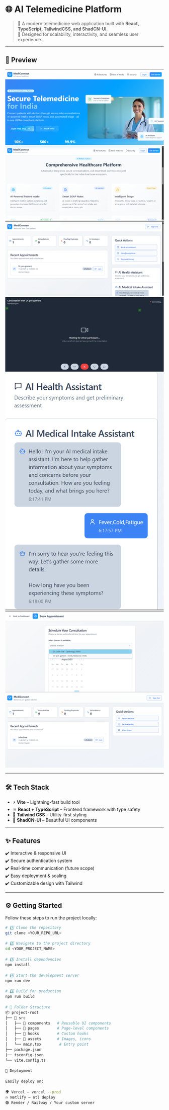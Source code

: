 # 🌐 AI Telemedicine Platform  

> 🏥 A modern telemedicine web application built with **React, TypeScript, TailwindCSS, and ShadCN-UI**.  
> 🚀 Designed for scalability, interactivity, and seamless user experience.  

---

## 📸 Preview  

![Website Screenshot 1](./Assets/Screenshot1.png)  
![Website Screenshot 2](./Assets/Screenshot2.png)  
![Website Screenshot 3](./Assets/Screenshot3.png)  
![Website Screenshot 4](./Assets/Screenshot4.png)  
![Website Screenshot 5](./Assets/Screenshot5.png)  
![Website Screenshot 6](./Assets/Screenshot6.png)  
![Website Screenshot 7](./Assets/Screenshot7.png)  

---

## 🛠️ Tech Stack  

- ⚡ **Vite** – Lightning-fast build tool  
- ⚛️ **React + TypeScript** – Frontend framework with type safety  
- 🎨 **Tailwind CSS** – Utility-first styling  
- 🧩 **ShadCN-UI** – Beautiful UI components  

---

## ✨ Features  

✔️ Interactive & responsive UI  
✔️ Secure authentication system  
✔️ Real-time communication (future scope)  
✔️ Easy deployment & scaling  
✔️ Customizable design with Tailwind  

---

## ⚙️ Getting Started  

Follow these steps to run the project locally:  

```sh
# 1️⃣ Clone the repository
git clone <YOUR_REPO_URL>

# 2️⃣ Navigate to the project directory
cd <YOUR_PROJECT_NAME>

# 3️⃣ Install dependencies
npm install

# 4️⃣ Start the development server
npm run dev

# 5️⃣ Build for production
npm run build

# 📂 Folder Structure
📦 project-root
├── 📁 src
│   ├── 📁 components   # Reusable UI components
│   ├── 📁 pages        # Page-level components
│   ├── 📁 hooks        # Custom hooks
│   ├── 📁 assets       # Images, icons
│   └── main.tsx        # Entry point
├── package.json
├── tsconfig.json
└── vite.config.ts

🚀 Deployment

Easily deploy on:

🌍 Vercel – vercel --prod
🔥 Netlify – ntl deploy
🟢 Render / Railway / Your custom server
